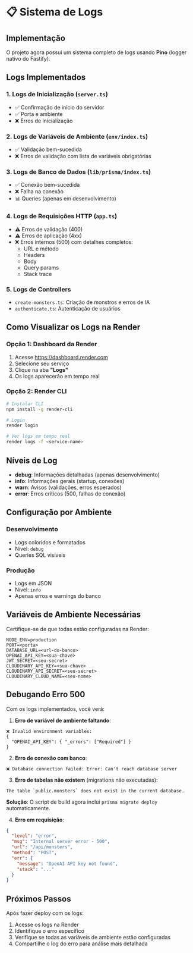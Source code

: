 # 📋 Sistema de Logs

## Implementação

O projeto agora possui um sistema completo de logs usando **Pino** (logger nativo do Fastify).

## Logs Implementados

### 1. **Logs de Inicialização** (`server.ts`)
- ✅ Confirmação de início do servidor
- ✅ Porta e ambiente
- ❌ Erros de inicialização

### 2. **Logs de Variáveis de Ambiente** (`env/index.ts`)
- ✅ Validação bem-sucedida
- ❌ Erros de validação com lista de variáveis obrigatórias

### 3. **Logs de Banco de Dados** (`lib/prisma/index.ts`)
- ✅ Conexão bem-sucedida
- ❌ Falha na conexão
- 📊 Queries (apenas em desenvolvimento)

### 4. **Logs de Requisições HTTP** (`app.ts`)
- ⚠️ Erros de validação (400)
- ⚠️ Erros de aplicação (4xx)
- ❌ Erros internos (500) com detalhes completos:
  - URL e método
  - Headers
  - Body
  - Query params
  - Stack trace

### 5. **Logs de Controllers**
- `create-monsters.ts`: Criação de monstros e erros de IA
- `authenticate.ts`: Autenticação de usuários

## Como Visualizar os Logs na Render

### Opção 1: Dashboard da Render
1. Acesse https://dashboard.render.com
2. Selecione seu serviço
3. Clique na aba **"Logs"**
4. Os logs aparecerão em tempo real

### Opção 2: Render CLI
```bash
# Instalar CLI
npm install -g render-cli

# Login
render login

# Ver logs em tempo real
render logs -f <service-name>
```

## Níveis de Log

- **debug**: Informações detalhadas (apenas desenvolvimento)
- **info**: Informações gerais (startup, conexões)
- **warn**: Avisos (validações, erros esperados)
- **error**: Erros críticos (500, falhas de conexão)

## Configuração por Ambiente

### Desenvolvimento
- Logs coloridos e formatados
- Nível: `debug`
- Queries SQL visíveis

### Produção
- Logs em JSON
- Nível: `info`
- Apenas erros e warnings do banco

## Variáveis de Ambiente Necessárias

Certifique-se de que todas estão configuradas na Render:

```
NODE_ENV=production
PORT=<porta>
DATABASE_URL=<url-do-banco>
OPENAI_API_KEY=<sua-chave>
JWT_SECRET=<seu-secret>
CLOUDINARY_API_KEY=<sua-chave>
CLOUDINARY_API_SECRET=<seu-secret>
CLOUDINARY_CLOUD_NAME=<seu-nome>
```

## Debugando Erro 500

Com os logs implementados, você verá:

1. **Erro de variável de ambiente faltando**:
```
❌ Invalid environment variables:
{
  "OPENAI_API_KEY": { "_errors": ["Required"] }
}
```

2. **Erro de conexão com banco**:
```
❌ Database connection failed: Error: Can't reach database server
```

3. **Erro de tabelas não existem** (migrations não executadas):
```
The table `public.monsters` does not exist in the current database.
```
**Solução**: O script de build agora inclui `prisma migrate deploy` automaticamente.

4. **Erro em requisição**:
```json
{
  "level": "error",
  "msg": "Internal server error - 500",
  "url": "/api/monsters",
  "method": "POST",
  "err": {
    "message": "OpenAI API key not found",
    "stack": "..."
  }
}
```

## Próximos Passos

Após fazer deploy com os logs:
1. Acesse os logs na Render
2. Identifique o erro específico
3. Verifique se todas as variáveis de ambiente estão configuradas
4. Compartilhe o log do erro para análise mais detalhada
